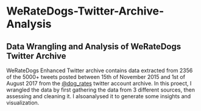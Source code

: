 # WeRateDogs-Twitter-Archive-Analysis
Data Wrangling and Analysis of WeRateDogs Twitter Archive
----

WeRateDogs Enhanced Twitter archive contains data extracted from 2356 of the 5000+ tweets posted between 15th of November 2015 and 1st of August 2017 from the [@dog_rates](https://twitter.com/dog_rates) twitter account archive. 
In this proect, I wrangled the data by first gathering the data from 3 different sources, then assessing and cleaning it. I alsoanalysed it to generate some insights and visualization.
